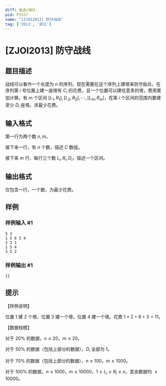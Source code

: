 ```yaml
---
diff: 省选/NOI-
pid: P3337
name: "[ZJOI2013] 防守战线"
tag: ['2013', '浙江']
---
```

# [ZJOI2013] 防守战线
## 题目描述

战线可以看作一个长度为 $n$ 的序列，现在需要在这个序列上建塔来防守敌兵，在序列第 $i$ 号位置上建一座塔有 $C_i$ 的花费，且一个位置可以建任意多的塔，费用累加计算。有 $m$ 个区间 $[L_1, R_1], [L_2, R_2], \cdots, [L_m, R_m]$，在第 $i$ 个区间的范围内要建至少 $D_i$ 座塔。求最少花费。

## 输入格式

第一行为两个数 $n, m$。

接下来一行，有 $n$ 个数，描述 $C$ 数组。

接下来 $m$ 行，每行三个数 $L_i,R_i,D_i$，描述一个区间。

## 输出格式

仅包含一行，一个数，为最少花费。

## 样例

### 样例输入 #1
```
5 3
1 5 6 3 4
2 3 1
1 5 4
3 5 2
```
### 样例输出 #1
```
11
```
## 提示

【样例说明】

位置 $1$ 建 $2$ 个塔，位置 $3$ 建一个塔，位置 $4$ 建一个塔。花费 $1\times 2+6+3=11$。

【数据规模】

对于 $20\%$ 的数据，$n\le 20$，$m\le 20$。

对于 $50\%$ 的数据（包括上部分的数据），$D_i$ 全部为 $1$。

对于 $70\%$ 的数据（包括上部分的数据），$n\le 100$，$m\le 1000$。

对于 $100\%$ 的数据，$n\le 1000$，$m\le 10000$，$1\le L_i\le R_i\le n$，其余数据均 $\le 10000$。

